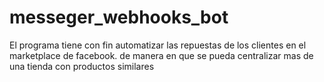 # messeger_webhooks_bot
El programa tiene con fin automatizar las repuestas de los clientes en el marketplace de facebook. de manera en que se pueda centralizar mas de una tienda con productos similares
